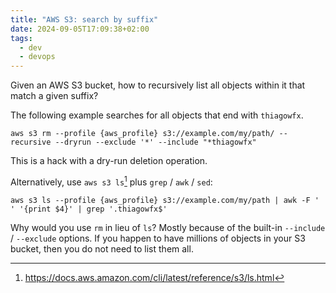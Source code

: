 ```yaml
---
title: "AWS S3: search by suffix"
date: 2024-09-05T17:09:38+02:00
tags:
  - dev
  - devops
---
```


Given an AWS S3 bucket, how to recursively list all objects within it that match
a given suffix?

<!--more-->

The following example searches for all objects that end with `thiagowfx`.

```shell
aws s3 rm --profile {aws_profile} s3://example.com/my/path/ --recursive --dryrun --exclude '*' --include "*thiagowfx"
```

This is a hack with a dry-run deletion operation.

Alternatively, use `aws s3 ls`[^1] plus `grep` / `awk` / `sed`:

```shell
aws s3 ls --profile {aws_profile} s3://example.com/my/path | awk -F ' ' '{print $4}' | grep '.thiagowfx$'
```

Why would you use `rm` in lieu of `ls`? Mostly because of the built-in
`--include` / `--exclude` options. If you happen to have millions of objects in
your S3 bucket, then you do not need to list them all.

[^1]: https://docs.aws.amazon.com/cli/latest/reference/s3/ls.html
